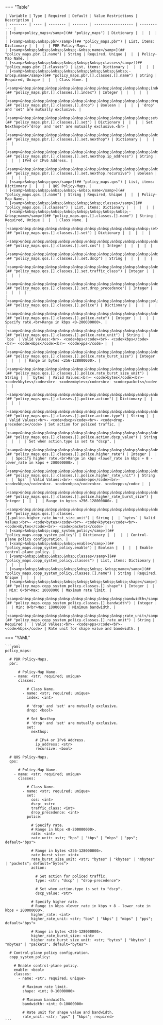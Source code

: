 <!--
  ~ Copyright (c) 2024 Arista Networks, Inc.
  ~ Use of this source code is governed by the Apache License 2.0
  ~ that can be found in the LICENSE file.
  -->
=== "Table"

    | Variable | Type | Required | Default | Value Restrictions | Description |
    | -------- | ---- | -------- | ------- | ------------------ | ----------- |
    | [<samp>policy_maps</samp>](## "policy_maps") | Dictionary |  |  |  |  |
    | [<samp>&nbsp;&nbsp;pbr</samp>](## "policy_maps.pbr") | List, items: Dictionary |  |  |  | PBR Policy-Maps. |
    | [<samp>&nbsp;&nbsp;&nbsp;&nbsp;-&nbsp;name</samp>](## "policy_maps.pbr.[].name") | String | Required, Unique |  |  | Policy-Map Name. |
    | [<samp>&nbsp;&nbsp;&nbsp;&nbsp;&nbsp;&nbsp;classes</samp>](## "policy_maps.pbr.[].classes") | List, items: Dictionary |  |  |  |  |
    | [<samp>&nbsp;&nbsp;&nbsp;&nbsp;&nbsp;&nbsp;&nbsp;&nbsp;-&nbsp;name</samp>](## "policy_maps.pbr.[].classes.[].name") | String | Required, Unique |  |  | Class Name. |
    | [<samp>&nbsp;&nbsp;&nbsp;&nbsp;&nbsp;&nbsp;&nbsp;&nbsp;&nbsp;&nbsp;index</samp>](## "policy_maps.pbr.[].classes.[].index") | Integer |  |  |  |  |
    | [<samp>&nbsp;&nbsp;&nbsp;&nbsp;&nbsp;&nbsp;&nbsp;&nbsp;&nbsp;&nbsp;drop</samp>](## "policy_maps.pbr.[].classes.[].drop") | Boolean |  |  |  | 'drop' and 'set' are mutually exclusive. |
    | [<samp>&nbsp;&nbsp;&nbsp;&nbsp;&nbsp;&nbsp;&nbsp;&nbsp;&nbsp;&nbsp;set</samp>](## "policy_maps.pbr.[].classes.[].set") | Dictionary |  |  |  | Set Nexthop<br>'drop' and 'set' are mutually exclusive.<br> |
    | [<samp>&nbsp;&nbsp;&nbsp;&nbsp;&nbsp;&nbsp;&nbsp;&nbsp;&nbsp;&nbsp;&nbsp;&nbsp;nexthop</samp>](## "policy_maps.pbr.[].classes.[].set.nexthop") | Dictionary |  |  |  |  |
    | [<samp>&nbsp;&nbsp;&nbsp;&nbsp;&nbsp;&nbsp;&nbsp;&nbsp;&nbsp;&nbsp;&nbsp;&nbsp;&nbsp;&nbsp;ip_address</samp>](## "policy_maps.pbr.[].classes.[].set.nexthop.ip_address") | String |  |  |  | IPv4 or IPv6 Address. |
    | [<samp>&nbsp;&nbsp;&nbsp;&nbsp;&nbsp;&nbsp;&nbsp;&nbsp;&nbsp;&nbsp;&nbsp;&nbsp;&nbsp;&nbsp;recursive</samp>](## "policy_maps.pbr.[].classes.[].set.nexthop.recursive") | Boolean |  |  |  |  |
    | [<samp>&nbsp;&nbsp;qos</samp>](## "policy_maps.qos") | List, items: Dictionary |  |  |  | QOS Policy-Maps. |
    | [<samp>&nbsp;&nbsp;&nbsp;&nbsp;-&nbsp;name</samp>](## "policy_maps.qos.[].name") | String | Required, Unique |  |  | Policy-Map Name. |
    | [<samp>&nbsp;&nbsp;&nbsp;&nbsp;&nbsp;&nbsp;classes</samp>](## "policy_maps.qos.[].classes") | List, items: Dictionary |  |  |  |  |
    | [<samp>&nbsp;&nbsp;&nbsp;&nbsp;&nbsp;&nbsp;&nbsp;&nbsp;-&nbsp;name</samp>](## "policy_maps.qos.[].classes.[].name") | String | Required, Unique |  |  | Class Name. |
    | [<samp>&nbsp;&nbsp;&nbsp;&nbsp;&nbsp;&nbsp;&nbsp;&nbsp;&nbsp;&nbsp;set</samp>](## "policy_maps.qos.[].classes.[].set") | Dictionary |  |  |  |  |
    | [<samp>&nbsp;&nbsp;&nbsp;&nbsp;&nbsp;&nbsp;&nbsp;&nbsp;&nbsp;&nbsp;&nbsp;&nbsp;cos</samp>](## "policy_maps.qos.[].classes.[].set.cos") | Integer |  |  |  |  |
    | [<samp>&nbsp;&nbsp;&nbsp;&nbsp;&nbsp;&nbsp;&nbsp;&nbsp;&nbsp;&nbsp;&nbsp;&nbsp;dscp</samp>](## "policy_maps.qos.[].classes.[].set.dscp") | String |  |  |  |  |
    | [<samp>&nbsp;&nbsp;&nbsp;&nbsp;&nbsp;&nbsp;&nbsp;&nbsp;&nbsp;&nbsp;&nbsp;&nbsp;traffic_class</samp>](## "policy_maps.qos.[].classes.[].set.traffic_class") | Integer |  |  |  |  |
    | [<samp>&nbsp;&nbsp;&nbsp;&nbsp;&nbsp;&nbsp;&nbsp;&nbsp;&nbsp;&nbsp;&nbsp;&nbsp;drop_precedence</samp>](## "policy_maps.qos.[].classes.[].set.drop_precedence") | Integer |  |  |  |  |
    | [<samp>&nbsp;&nbsp;&nbsp;&nbsp;&nbsp;&nbsp;&nbsp;&nbsp;&nbsp;&nbsp;police</samp>](## "policy_maps.qos.[].classes.[].police") | Dictionary |  |  |  |  |
    | [<samp>&nbsp;&nbsp;&nbsp;&nbsp;&nbsp;&nbsp;&nbsp;&nbsp;&nbsp;&nbsp;&nbsp;&nbsp;rate</samp>](## "policy_maps.qos.[].classes.[].police.rate") | Integer |  |  |  | Specify rate.<br>Range in kbps <8-200000000>. |
    | [<samp>&nbsp;&nbsp;&nbsp;&nbsp;&nbsp;&nbsp;&nbsp;&nbsp;&nbsp;&nbsp;&nbsp;&nbsp;rate_unit</samp>](## "policy_maps.qos.[].classes.[].police.rate_unit") | String |  | `bps` | Valid Values:<br>- <code>bps</code><br>- <code>kbps</code><br>- <code>mbps</code><br>- <code>pps</code> |  |
    | [<samp>&nbsp;&nbsp;&nbsp;&nbsp;&nbsp;&nbsp;&nbsp;&nbsp;&nbsp;&nbsp;&nbsp;&nbsp;rate_burst_size</samp>](## "policy_maps.qos.[].classes.[].police.rate_burst_size") | Integer |  |  |  | Range in bytes <256-128000000>. |
    | [<samp>&nbsp;&nbsp;&nbsp;&nbsp;&nbsp;&nbsp;&nbsp;&nbsp;&nbsp;&nbsp;&nbsp;&nbsp;rate_burst_size_unit</samp>](## "policy_maps.qos.[].classes.[].police.rate_burst_size_unit") | String |  | `bytes` | Valid Values:<br>- <code>bytes</code><br>- <code>kbytes</code><br>- <code>mbytes</code><br>- <code>packets</code> |  |
    | [<samp>&nbsp;&nbsp;&nbsp;&nbsp;&nbsp;&nbsp;&nbsp;&nbsp;&nbsp;&nbsp;&nbsp;&nbsp;action</samp>](## "policy_maps.qos.[].classes.[].police.action") | Dictionary |  |  |  |  |
    | [<samp>&nbsp;&nbsp;&nbsp;&nbsp;&nbsp;&nbsp;&nbsp;&nbsp;&nbsp;&nbsp;&nbsp;&nbsp;&nbsp;&nbsp;type</samp>](## "policy_maps.qos.[].classes.[].police.action.type") | String |  |  | Valid Values:<br>- <code>dscp</code><br>- <code>drop-precedence</code> | Set action for policed traffic. |
    | [<samp>&nbsp;&nbsp;&nbsp;&nbsp;&nbsp;&nbsp;&nbsp;&nbsp;&nbsp;&nbsp;&nbsp;&nbsp;&nbsp;&nbsp;dscp_value</samp>](## "policy_maps.qos.[].classes.[].police.action.dscp_value") | String |  |  |  | Set when action.type is set to "dscp". |
    | [<samp>&nbsp;&nbsp;&nbsp;&nbsp;&nbsp;&nbsp;&nbsp;&nbsp;&nbsp;&nbsp;&nbsp;&nbsp;higher_rate</samp>](## "policy_maps.qos.[].classes.[].police.higher_rate") | Integer |  |  |  | Specify higher rate.<br>Range in kbps <lower_rate in kbps + 8 - lower_rate in kbps + 200000000>. |
    | [<samp>&nbsp;&nbsp;&nbsp;&nbsp;&nbsp;&nbsp;&nbsp;&nbsp;&nbsp;&nbsp;&nbsp;&nbsp;higher_rate_unit</samp>](## "policy_maps.qos.[].classes.[].police.higher_rate_unit") | String |  | `bps` | Valid Values:<br>- <code>bps</code><br>- <code>kbps</code><br>- <code>mbps</code><br>- <code>pps</code> |  |
    | [<samp>&nbsp;&nbsp;&nbsp;&nbsp;&nbsp;&nbsp;&nbsp;&nbsp;&nbsp;&nbsp;&nbsp;&nbsp;higher_rate_burst_size</samp>](## "policy_maps.qos.[].classes.[].police.higher_rate_burst_size") | Integer |  |  |  | Range in bytes <256-128000000>. |
    | [<samp>&nbsp;&nbsp;&nbsp;&nbsp;&nbsp;&nbsp;&nbsp;&nbsp;&nbsp;&nbsp;&nbsp;&nbsp;higher_rate_burst_size_unit</samp>](## "policy_maps.qos.[].classes.[].police.higher_rate_burst_size_unit") | String |  | `bytes` | Valid Values:<br>- <code>bytes</code><br>- <code>kbytes</code><br>- <code>mbytes</code><br>- <code>packets</code> |  |
    | [<samp>&nbsp;&nbsp;copp_system_policy</samp>](## "policy_maps.copp_system_policy") | Dictionary |  |  |  | Control-plane policy configuration. |
    | [<samp>&nbsp;&nbsp;&nbsp;&nbsp;enable</samp>](## "policy_maps.copp_system_policy.enable") | Boolean |  |  |  | Enable control-plane policy. |
    | [<samp>&nbsp;&nbsp;&nbsp;&nbsp;classes</samp>](## "policy_maps.copp_system_policy.classes") | List, items: Dictionary |  |  |  |  |
    | [<samp>&nbsp;&nbsp;&nbsp;&nbsp;&nbsp;&nbsp;-&nbsp;name</samp>](## "policy_maps.copp_system_policy.classes.[].name") | String | Required, Unique |  |  |  |
    | [<samp>&nbsp;&nbsp;&nbsp;&nbsp;&nbsp;&nbsp;&nbsp;&nbsp;shape</samp>](## "policy_maps.copp_system_policy.classes.[].shape") | Integer |  |  | Min: 0<br>Max: 10000000 | Maximum rate limit. |
    | [<samp>&nbsp;&nbsp;&nbsp;&nbsp;&nbsp;&nbsp;&nbsp;&nbsp;bandwidth</samp>](## "policy_maps.copp_system_policy.classes.[].bandwidth") | Integer |  |  | Min: 0<br>Max: 10000000 | Minimum bandwidth. |
    | [<samp>&nbsp;&nbsp;&nbsp;&nbsp;&nbsp;&nbsp;&nbsp;&nbsp;rate_unit</samp>](## "policy_maps.copp_system_policy.classes.[].rate_unit") | String | Required |  | Valid Values:<br>- <code>pps</code><br>- <code>kbps</code> | Rate unit for shape value and bandwidth. |

=== "YAML"

    ```yaml
    policy_maps:

      # PBR Policy-Maps.
      pbr:

          # Policy-Map Name.
        - name: <str; required; unique>
          classes:

              # Class Name.
            - name: <str; required; unique>
              index: <int>

              # 'drop' and 'set' are mutually exclusive.
              drop: <bool>

              # Set Nexthop
              # 'drop' and 'set' are mutually exclusive.
              set:
                nexthop:

                  # IPv4 or IPv6 Address.
                  ip_address: <str>
                  recursive: <bool>

      # QOS Policy-Maps.
      qos:

          # Policy-Map Name.
        - name: <str; required; unique>
          classes:

              # Class Name.
            - name: <str; required; unique>
              set:
                cos: <int>
                dscp: <str>
                traffic_class: <int>
                drop_precedence: <int>
              police:

                # Specify rate.
                # Range in kbps <8-200000000>.
                rate: <int>
                rate_unit: <str; "bps" | "kbps" | "mbps" | "pps"; default="bps">

                # Range in bytes <256-128000000>.
                rate_burst_size: <int>
                rate_burst_size_unit: <str; "bytes" | "kbytes" | "mbytes" | "packets"; default="bytes">
                action:

                  # Set action for policed traffic.
                  type: <str; "dscp" | "drop-precedence">

                  # Set when action.type is set to "dscp".
                  dscp_value: <str>

                # Specify higher rate.
                # Range in kbps <lower_rate in kbps + 8 - lower_rate in kbps + 200000000>.
                higher_rate: <int>
                higher_rate_unit: <str; "bps" | "kbps" | "mbps" | "pps"; default="bps">

                # Range in bytes <256-128000000>.
                higher_rate_burst_size: <int>
                higher_rate_burst_size_unit: <str; "bytes" | "kbytes" | "mbytes" | "packets"; default="bytes">

      # Control-plane policy configuration.
      copp_system_policy:

        # Enable control-plane policy.
        enable: <bool>
        classes:
          - name: <str; required; unique>

            # Maximum rate limit.
            shape: <int; 0-10000000>

            # Minimum bandwidth.
            bandwidth: <int; 0-10000000>

            # Rate unit for shape value and bandwidth.
            rate_unit: <str; "pps" | "kbps"; required>
    ```
